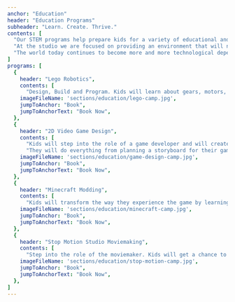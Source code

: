 ```yaml
---
anchor: "Education"
header: "Education Programs"
subheader: "Learn. Create. Thrive."
contents: [
  "Our STEM programs help prepare kids for a variety of educational and career paths. We offer a variety of programs that emphasize hands-on activities for learning to help kids explore subjects and questions in new and unique ways.", 
  "At the studio we are focused on providing an environment that will nurture and support all types of learners thanks to our dedicated and experienced instructors.",
  "The world today continues to become more and more technological dependent and we are here to help build and strengthen your young learner’s knowledge in this area. Help your kid prepare for the future!"
]
programs: [
  {
    header: "Lego Robotics",
    contents: [
      "Design, Build and Program. Kids will learn about gears, motors, and sensors. They will dive into the basics of engineering using Lego’s Wedo/EV3 Software. There are LOTS of exciting interactive objects to build and then program to move, react, and make sounds!"],
    imageFileName: 'sections/education/lego-camp.jpg',
    jumpToAnchor: "Book",
    jumpToAnchorText: "Book Now",
  },
  {
    header: "2D Video Game Design",
    contents: [
      "Kids will step into the role of a game developer and will create a complete game. This activity will help kids develop their creativity and turn their imaginations into reality.", 
      "They will do everything from planning a storyboard for their game, designing their own characters, creating unique environments to programming a showdown with the final boss! They will have the opportunity to take the game home when it is complete!"],
    imageFileName: 'sections/education/game-design-camp.jpg',
    jumpToAnchor: "Book",
    jumpToAnchorText: "Book Now",
  },
  {
    header: "Minecraft Modding",
    contents: [
      "Kids will transform the way they experience the game by learning how to mod by creating different custom objects. They will program and test each mod they create thus adding a new level of gameplay to their Minecraft experience."],
    imageFileName: 'sections/education/minecraft-camp.jpg',
    jumpToAnchor: "Book",
    jumpToAnchorText: "Book Now",
  },
  {
    header: "Stop Motion Studio Moviemaking",
    contents: [
      "Step into the role of the moviemaker. Kids will get a chance to storyboard their ideas, create unique characters, and then film. Afterwards, they will edit their production using editing software and put the finishing touches on their film including sound, music, voice-over, and green screening. They will have the opportunity to take their movie home when it is complete!"],
    imageFileName: 'sections/education/stop-motion-camp.jpg',
    jumpToAnchor: "Book",
    jumpToAnchorText: "Book Now",
  },
]
---
```

